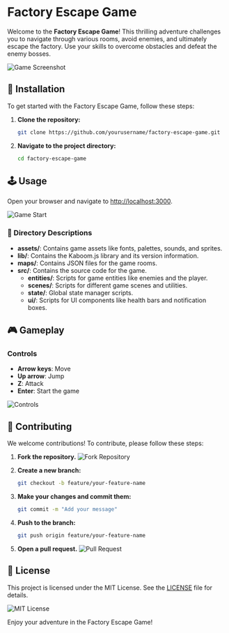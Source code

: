 # Factory Escape Game



Welcome to the **Factory Escape Game**! This thrilling adventure challenges you to navigate through various rooms, avoid enemies, and ultimately escape the factory. Use your skills to overcome obstacles and defeat the enemy bosses.

![Game Screenshot](screenshot.png)

## 🚀 Installation

To get started with the Factory Escape Game, follow these steps:

1. **Clone the repository:**
    ```sh
    git clone https://github.com/yourusername/factory-escape-game.git
    ```
    

2. **Navigate to the project directory:**
    ```sh
    cd factory-escape-game
    ```


## 🕹️ Usage

Open your browser and navigate to [http://localhost:3000](http://localhost:3000).

![Game Start](gameStart.png)



### 📂 Directory Descriptions

- **assets/**: Contains game assets like fonts, palettes, sounds, and sprites.
- **lib/**: Contains the Kaboom.js library and its version information.
- **maps/**: Contains JSON files for the game rooms.
- **src/**: Contains the source code for the game.
    - **entities/**: Scripts for game entities like enemies and the player.
    - **scenes/**: Scripts for different game scenes and utilities.
    - **state/**: Global state manager scripts.
    - **ui/**: Scripts for UI components like health bars and notification boxes.



## 🎮 Gameplay

### Controls

- **Arrow keys**: Move
- **Up arrow**: Jump
- **Z**: Attack
- **Enter**: Start the game

![Controls](gamePlay.png)


## 🤝 Contributing

We welcome contributions! To contribute, please follow these steps:

1. **Fork the repository.**
    ![Fork Repository](https://via.placeholder.com/300x200.png)

2. **Create a new branch:**
    ```sh
    git checkout -b feature/your-feature-name
    ```

3. **Make your changes and commit them:**
    ```sh
    git commit -m "Add your message"
    ```

4. **Push to the branch:**
    ```sh
    git push origin feature/your-feature-name
    ```

5. **Open a pull request.**
    ![Pull Request](https://via.placeholder.com/300x200.png)

## 📜 License

This project is licensed under the MIT License. See the [LICENSE](LICENSE) file for details.

![MIT License](https://via.placeholder.com/728x90.png)

Enjoy your adventure in the Factory Escape Game!